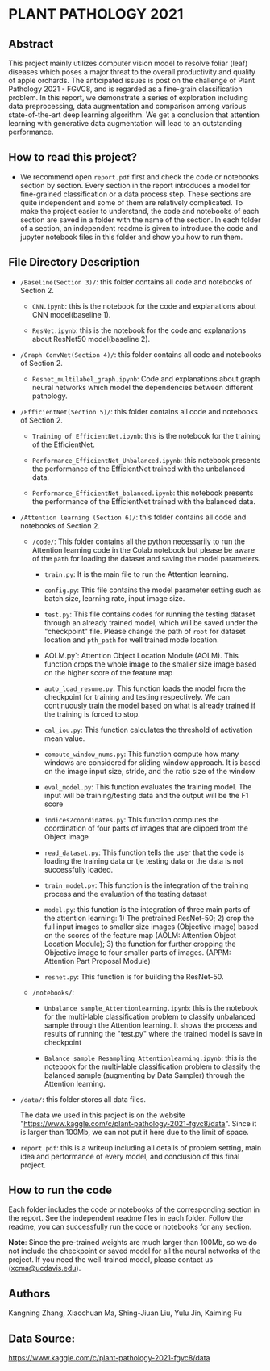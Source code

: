 # PLANT PATHOLOGY 2021

## Abstract

This project mainly utilizes computer vision model to resolve foliar (leaf) diseases which poses a major threat to the overall productivity and quality of apple orchards. The anticipated issues is post on the challenge of Plant Pathology 2021 - FGVC8, and is regarded as a fine-grain classification problem. In this report, we demonstrate a series of exploration including data preprocessing, data augmentation and comparison among various state-of-the-art deep learning algorithm. We get a conclusion that attention learning with generative data augmentation will lead to an outstanding performance.

## How to read this project?

* We recommend open `report.pdf` first and check the code or notebooks section by section. Every section in the report introduces a model for fine-grained classification or a data process step. These sections are quite independent and some of them are relatively complicated. To make the project easier to understand, the code and notebooks of each section are saved in a folder with the name of the section. In each folder of a section, an independent readme is given to introduce the code and jupyter notebook files in this folder and show you how to run them.

## File Directory Description

* `/Baseline(Section 3)/`: this folder contains all code and notebooks of Section 2.
	
	* `CNN.ipynb`: this is the notebook for the code and explanations about CNN model(baseline 1).
    
	* `ResNet.ipynb`: this is the notebook for the code and explanations about ResNet50 model(baseline 2).

* `/Graph ConvNet(Section 4)/`: this folder contains all code and notebooks of Section 2.

	* `Resnet_multilabel_graph.ipynb`: Code and explanations about graph neural networks which model the dependencies between different pathology.

* `/EfficientNet(Section 5)/`: this folder contains all code and notebooks of Section 2.
	
  	* `Training of EfficientNet.ipynb`: this is the notebook for the training of the EfficientNet.
    
  	* `Performance_EfficientNet_Unbalanced.ipynb`: this notebook presents the performance of the EfficientNet trained with the unbalanced data.
  
  	* `Performance_EfficientNet_balanced.ipynb`: this notebook presents the performance of the EfficientNet trained with the balanced data.
  
* `/Attention learning (Section 6)/`: this folder contains all code and notebooks of Section 2.
	
	* `/code/`: This folder contains all the python necessarily to run the Attention learning code in the Colab notebook but please be aware of the ``path`` for loading the dataset and saving the model parameters.

		* `train.py`: It is the main file to run the Attention learning. 

		* `config.py`: This file contains the model parameter setting such as batch size, learning rate, input image size. 

		* `test.py`: This file contains codes for running the testing dataset through an already trained model, which will be saved under the "checkpoint" file. Please change the path of ``root`` for dataset location and ``pth_path`` for well trained mode location.

		* AOLM.py`: Attention Object Location Module (AOLM). This function crops the whole image to the smaller size image based on the higher score of the feature map

		* `auto_load_resume.py`: This function loads the model from the checkpoint for training and testing respectively. We can continuously train the model based on what is already trained if the training is forced to stop.

		* `cal_iou.py`: This function calculates the threshold of activation mean value.	

		* `compute_window_nums.py`: This function compute how many windows are considered for sliding window approach. It is based on the image input size, stride, and the ratio size of the window

		* `eval_model.py`: This function evaluates the training model. The input will be training/testing data and the output will be the F1 score 

		* `indices2coordinates.py`: This function computes the coordination of four parts of images that are clipped from the Object image

		* `read_dataset.py`: This function tells the user that the code is loading the training data or tje testing data or the data is not successfully loaded.

		* `train_model.py`: This function is the integration of the training process and the evaluation of the testing dataset

		* `model.py`: this function is the integration of three main parts of the attention learning: 1) The pretrained ResNet-50; 2) crop the full input images to smaller size images (Objective image) based on the scores of the feature map (AOLM: Attention Object Location Module); 3) the function for further cropping the Objective image to four smaller parts of images. (APPM: Attention Part Proposal Module)	

		* `resnet.py`: This function is for building the ResNet-50.	


	* `/notebooks/`: 

		* `Unbalance sample_Attentionlearning.ipynb`: this is the notebook for the multi-lable  classification problem to classify unbalanced sample through the Attention learning. It shows the process and results of running the "test.py" where the trained model is save in checkpoint

		* `Balance sample_Resampling_Attentionlearning.ipynb`: this is the notebook for the multi-lable  classification problem to classify the balanced sample (augmenting by Data Sampler) through the Attention learning.



* `/data/`: this folder stores all data files.

	The data we used in this project is on the website "https://www.kaggle.com/c/plant-pathology-2021-fgvc8/data". Since it is larger than 100Mb, we can not put it here due 	to the limit of space.

* `report.pdf`: this is a writeup including all details of problem setting, main idea and performance of every model, and conclusion of this final project.

## How to run the code

Each folder includes the code or notebooks of the corresponding section in the report. See the independent readme files in each folder. Follow the readme, you can successfully run the code or notebooks for any section.

**Note**: Since the pre-trained weights are much larger than 100Mb, so we do not include the checkpoint or saved model for all the neural networks of the project. If you need the well-trained model, please contact us (xcma@ucdavis.edu).


## Authors

Kangning Zhang, Xiaochuan Ma, Shing-Jiuan Liu, Yulu Jin, Kaiming Fu


## Data Source:
https://www.kaggle.com/c/plant-pathology-2021-fgvc8/data
